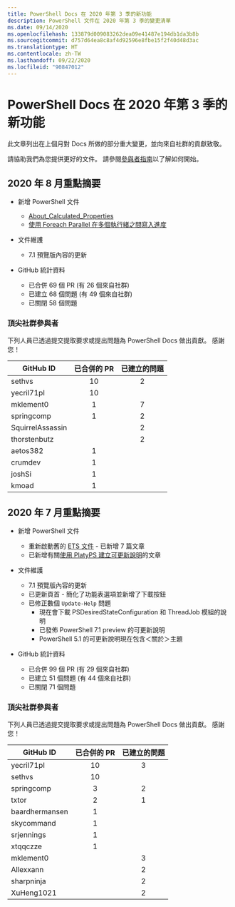 ```yaml
---
title: PowerShell Docs 在 2020 年第 3 季的新功能
description: PowerShell 文件在 2020 年第 3 季的變更清單
ms.date: 09/14/2020
ms.openlocfilehash: 133879d009083262dea09e41487e194db1da3b8b
ms.sourcegitcommit: d757d64ea8c8af4d92596e8fbe15f2f40d48d3ac
ms.translationtype: HT
ms.contentlocale: zh-TW
ms.lasthandoff: 09/22/2020
ms.locfileid: "90847012"
---
```

# <a name="whats-new-in-powershell-docs-for-2020-q3"></a>PowerShell Docs 在 2020 年第 3 季的新功能

此文章列出在上個月對 Docs 所做的部分重大變更，並向來自社群的貢獻致敬。

請協助我們為您提供更好的文件。 請參閱[參與者指南][contrib]以了解如何開始。

## <a name="2020-august-highlights"></a>2020 年 8 月重點摘要

- 新增 PowerShell 文件
  - [About_Calculated_Properties](/powershell/module/microsoft.powershell.core/about/about_calculated_properties)
  - [使用 Foreach Parallel 在多個執行緒之間寫入進度](/powershell/scripting/learn/deep-dives/write-progress-across-multiple-threads)
- 文件維護
  - 7\.1 預覽版內容的更新

- GitHub 統計資料
  - 已合併 69 個 PR (有 26 個來自社群)
  - 已建立 68 個問題 (有 49 個來自社群)
  - 已關閉 58 個問題

### <a name="top-community-contributors"></a>頂尖社群參與者

下列人員已透過提交提取要求或提出問題為 PowerShell Docs 做出貢獻。 感謝您！

|    GitHub ID     | 已合併的 PR | 已建立的問題 |
| ---------------- | :--------: | :-----------: |
| sethvs           |     10     |       2       |
| yecril71pl       |     10     |               |
| mklement0        |     1      |       7       |
| springcomp       |     1      |       2       |
| SquirrelAssassin |            |       2       |
| thorstenbutz     |            |       2       |
| aetos382         |     1      |               |
| crumdev          |     1      |               |
| joshSi           |     1      |               |
| kmoad            |     1      |               |

## <a name="2020-july-highlights"></a>2020 年 7 月重點摘要

- 新增 PowerShell 文件
  - 重新啟動舊的 [ETS 文件](/powershell/scripting/developer/ets/overview) - 已新增 7 篇文章
  - 已新增有關[使用 PlatyPS 建立可更新說明](/powershell/scripting/dev-cross-plat/create-help-using-platyps)的文章
- 文件維護
  - 7\.1 預覽版內容的更新
  - 已更新頁首 - 簡化了功能表選項並新增了下載按鈕
  - 已修正數個 `Update-Help` 問題
    - 現在會下載 PSDesiredStateConfiguration 和 ThreadJob 模組的說明
    - 已發佈 PowerShell 7.1 preview 的可更新說明
    - PowerShell 5.1 的可更新說明現在包含＜關於＞主題

- GitHub 統計資料
  - 已合併 99 個 PR (有 29 個來自社群)
  - 已建立 51 個問題 (有 44 個來自社群)
  - 已關閉 71 個問題

### <a name="top-community-contributors"></a>頂尖社群參與者

下列人員已透過提交提取要求或提出問題為 PowerShell Docs 做出貢獻。 感謝您！

|   GitHub ID    | 已合併的 PR | 已建立的問題 |
| -------------- | :--------: | :-----------: |
| yecril71pl     |     10     |       3       |
| sethvs         |     10     |               |
| springcomp     |     3      |       2       |
| txtor          |     2      |       1       |
| baardhermansen |     1      |               |
| skycommand     |     1      |               |
| srjennings     |     1      |               |
| xtqqczze       |     1      |               |
| mklement0      |            |       3       |
| Allexxann      |            |       2       |
| sharpninja     |            |       2       |
| XuHeng1021     |            |       2       |

<!-- Link references -->
[contrib]: contributing/overview.md

